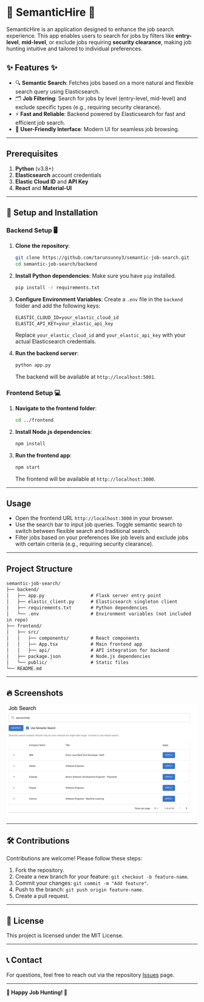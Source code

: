 
# 🚀 SemanticHire 🚀

SemanticHire is an application designed to enhance the job search experience. 
This app enables users to search for jobs by filters like **entry-level**, **mid-level**, or exclude jobs requiring **security clearance**, making job hunting intuitive and tailored to individual preferences.

## ✨ Features ✨

- 🔍 **Semantic Search**: Fetches jobs based on a more natural and flexible search query using Elasticsearch.
- 🗂️ **Job Filtering**: Search for jobs by level (entry-level, mid-level) and exclude specific types (e.g., requiring security clearance).
- ⚡ **Fast and Reliable**: Backend powered by Elasticsearch for fast and efficient job search.
- 🎨 **User-Friendly Interface**: Modern UI for seamless job browsing.

---

## Prerequisites

1. **Python** (v3.8+)
2. **Elasticsearch** account credentials
3. **Elastic Cloud ID** and **API Key**
4. **React** and **Material-UI**

---

## 🚀 Setup and Installation

### Backend Setup 🖥️

1. **Clone the repository**:
   ```bash
   git clone https://github.com/tarunsunny3/semantic-job-search.git
   cd semantic-job-search/backend
   ```

2. **Install Python dependencies**:
   Make sure you have `pip` installed.
   ```bash
   pip install -r requirements.txt
   ```

3. **Configure Environment Variables**:
   Create a `.env` file in the `backend` folder and add the following keys:
   ```plaintext
   ELASTIC_CLOUD_ID=your_elastic_cloud_id
   ELASTIC_API_KEY=your_elastic_api_key
   ```

   Replace `your_elastic_cloud_id` and `your_elastic_api_key` with your actual Elasticsearch credentials.

4. **Run the backend server**:
   ```bash
   python app.py
   ```
   The backend will be available at `http://localhost:5001`.

### Frontend Setup 💻

1. **Navigate to the frontend folder**:
   ```bash
   cd ../frontend
   ```

2. **Install Node.js dependencies**:
   ```bash
   npm install
   ```

3. **Run the frontend app**:
   ```bash
   npm start
   ```
   The frontend will be available at `http://localhost:3000`.

---

## Usage

- Open the frontend URL `http://localhost:3000` in your browser.
- Use the search bar to input job queries. Toggle semantic search to switch between flexible search and traditional search.
- Filter jobs based on your preferences like job levels and exclude jobs with certain criteria (e.g., requiring security clearance).

---

## Project Structure

```
semantic-job-search/
├── backend/
│   ├── app.py                 # Flask server entry point
│   ├── elastic_client.py      # Elasticsearch singleton client
│   ├── requirements.txt       # Python dependencies
│   └── .env                   # Environment variables (not included in repo)
├── frontend/
│   ├── src/
│   │   ├── components/        # React components
│   │   ├── App.tsx            # Main frontend app
│   │   ├── api/               # API integration for backend
│   ├── package.json           # Node.js dependencies
│   └── public/                # Static files
└── README.md
```

---

## 🔥 Screenshots

![Job Search UI](ui.png)

---

## 🛠️ Contributions

Contributions are welcome! Please follow these steps:

1. Fork the repository.
2. Create a new branch for your feature: `git checkout -b feature-name`.
3. Commit your changes: `git commit -m "Add feature"`.
4. Push to the branch: `git push origin feature-name`.
5. Create a pull request.

---

## 📝 License

This project is licensed under the MIT License.

---

## 📞 Contact

For questions, feel free to reach out via the repository [Issues](https://github.com/tarunsunny3/semantic-job-search/issues) page.

---

**🌟 Happy Job Hunting! 🌟**
